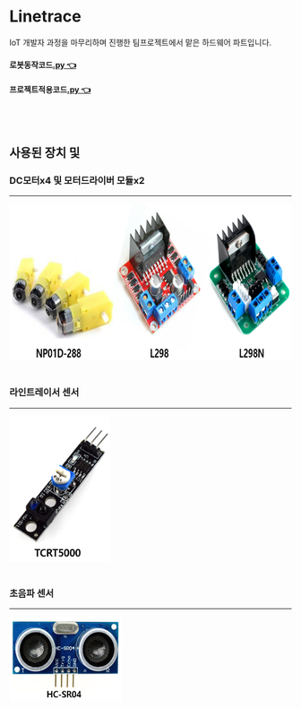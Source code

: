 # Linetrace
IoT 개발자 과정을 마무리하며 진행한 팀프로젝트에서 맡은 하드웨어 파트입니다.
<br/>

#### 로봇동작코드[.py 👈](https://github.com/HongryeolSeong/StudyRaspberryPi21/blob/main/Linetrace/mqtt/mqtt06.py)
#### 프로젝트적용코드[.py 👈](https://github.com/HongryeolSeong/StudyRaspberryPi21/blob/main/Linetrace/mqtt/mqtt07.py)
<br/>
<br/>

## 사용된 장치 및 
### DC모터x4 및 모터드라이버 모듈x2
---
<img src ="https://github.com/HongryeolSeong/StudyRaspberryPi21/blob/main/Linetrace/refimg/moterset.png" width="800" height="280"/>
<br/>
<br/>

### 라인트레이서 센서
---
<img src ="https://github.com/HongryeolSeong/StudyRaspberryPi21/blob/main/Linetrace/refimg/line.png" width="180" height="260"/>
<br/>
<br/>

### 초음파 센서
---
<img src ="https://github.com/HongryeolSeong/StudyRaspberryPi21/blob/main/Linetrace/refimg/ultra.png" width="200" height="150"/>
<br/>
<br/>
